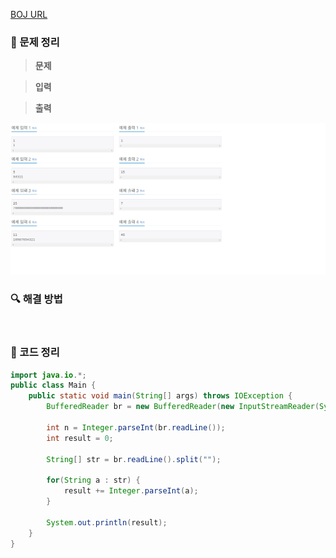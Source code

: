[BOJ URL](https://www.acmicpc.net/problem/11720)

### 📢 문제 정리
> **문제**
>
> 

> **입력**
>
> 

> **출력**
>
> 

![11720.png](../BojImgs/11720.png)

### 🔍 해결 방법


<br/>

### 📌 코드 정리

```java
import java.io.*;
public class Main {
    public static void main(String[] args) throws IOException {
        BufferedReader br = new BufferedReader(new InputStreamReader(System.in));
        
        int n = Integer.parseInt(br.readLine());
        int result = 0;
        
        String[] str = br.readLine().split("");
        
        for(String a : str) {
            result += Integer.parseInt(a);
        }
        
        System.out.println(result);
    }
}
```